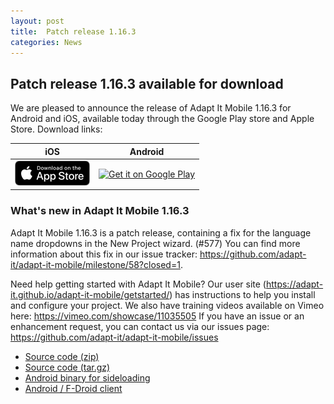 ```yaml
---
layout: post
title:  Patch release 1.16.3
categories: News
---
```


## Patch release 1.16.3 available for download

We are pleased to announce the release of Adapt It Mobile 1.16.3 for Android and iOS, available today through the Google Play store and Apple Store. Download links:

| iOS        | Android           |
|:-------------:|:-------------:| 
| <a href='https://itunes.apple.com/us/app/adapt-it-mobile/id1031605993?ls=1&mt=8'><img alt='Download on the App Store' src='https://raw.githubusercontent.com/adapt-it/adapt-it-mobile/gh-pages/assets/img/Download_on_the_App_Store_Badge_US-UK_RGB_blk_092917.png' /></a>     | <a href='https://play.google.com/store/apps/details?id=org.adaptit.adaptitmobile'><img alt='Get it on Google Play' height='60' width='155' src='https://play.google.com/intl/en_us/badges/images/generic/en_badge_web_generic.png'/></a> |

### What's new in Adapt It Mobile 1.16.3

Adapt It Mobile 1.16.3 is a patch release, containing a fix for the language name dropdowns in the New Project wizard. (#577) You can find more information about this fix in our issue tracker: https://github.com/adapt-it/adapt-it-mobile/milestone/58?closed=1.

Need help getting started with Adapt It Mobile? Our user site (https://adapt-it.github.io/adapt-it-mobile/getstarted/) has instructions to help you install and configure your project. We also have training videos available on Vimeo here: https://vimeo.com/showcase/11035505
If you have an issue or an enhancement request, you can contact us via our issues page: https://github.com/adapt-it/adapt-it-mobile/issues

- [Source code (zip)](https://github.com/adapt-it/adapt-it-mobile/archive/1.16.3.zip)
- [Source code (tar.gz)](https://github.com/adapt-it/adapt-it-mobile/archive/1.16.3.tar.gz)
- [Android binary for sideloading](https://github.com/adapt-it/adapt-it-mobile/releases/download/v1.16.3/app-release.56.apk)
- [Android / F-Droid client](https://apt.izzysoft.de/fdroid/index/apk/org.adaptit.adaptitmobile)
